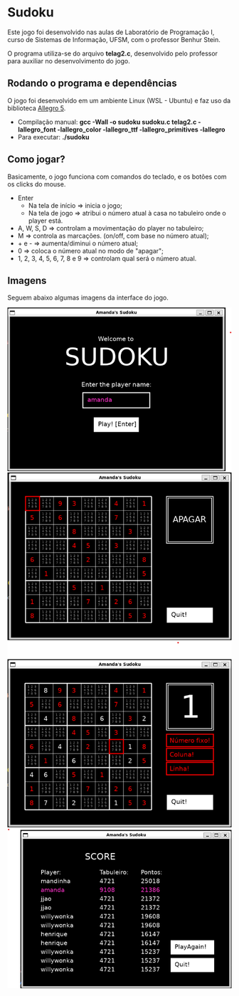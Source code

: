 <h1>Sudoku</h1>
<p>Este jogo foi desenvolvido nas aulas de Laboratório de Programação I, curso de Sistemas de Informação, UFSM, com o professor Benhur Stein.</p>
<p>O programa utiliza-se do arquivo <b>telag2.c</b>, desenvolvido pelo professor para auxiliar no desenvolvimento do jogo.</p>
<h2>Rodando o programa e dependências</h2>
<p>O jogo foi desenvolvido em um ambiente Linux (WSL - Ubuntu) e faz uso da biblioteca <a href="https://www.ufsm.br/pet/sistemas-de-informacao/2018/08/28/como-instalar-o-allegro-5">Allegro 5</a>.</p>
<ul>
  <li>Compilação manual: <b>gcc -Wall -o sudoku sudoku.c telag2.c -lallegro_font -lallegro_color -lallegro_ttf -lallegro_primitives -lallegro</b></li>
  <li>Para executar: <b>./sudoku</b></li>
</ul>
<h2>Como jogar?</h2>
<p>Basicamente, o jogo funciona com comandos do teclado, e os botões com os clicks do mouse.</p>
<ul>
  <li>Enter
    <ul>
      <li>Na tela de início => inicia o jogo;</li>
      <li>Na tela de jogo => atribui o número atual à casa no tabuleiro onde o player está.</li>
    </ul>
  </li>
  <li>A, W, S, D => controlam a movimentação do player no tabuleiro;</li>
  <li>M => controla as marcações. (on/off, com base no número atual);</li>
  <li>+ e - => aumenta/diminui o número atual;</li>
  <li>0 => coloca o número atual no modo de "apagar";</li>
  <li>1, 2, 3, 4, 5, 6, 7, 8 e 9 => controlam qual será o número atual.</li>
</ul>
<h2>Imagens</h2>
<p>Seguem abaixo algumas imagens da interface do jogo.</p>
<img src="img/cover.png">
<img src="img/game_screen.png">
<img src="img/playing_screen.png">
<img src="img/score.png">
